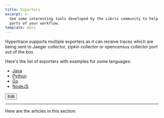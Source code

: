 ```yaml
---
title: Exporters
excerpt: >-
  See some interesting tools developed by the Libris community to help automate
  parts of your workflow.
template: docs
---
```


Hypertrace supports multiple exporters as it can receive traces which are being sent to Jaeger collector, zipkin collector or opencensus collector port out of the box. 

Here's the list of exporters with examples for some languages:
- [Java](https://docs.hypertrace.org/exporters/java-ex/)
- [Python](https://docs.hypertrace.org/exporters/python-ex/)
- [Go](https://docs.hypertrace.org/exporters/go-ex/)
- [NodeJS](https://docs.hypertrace.org/exporters/node-ex/)

<a href="https://github.com/hypertrace/hypertrace-docs-website/tree/master/src/pages/docs/exporters/index.md">
<button type="button">Edit</button></a>

***

Here are the articles in this section:
